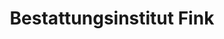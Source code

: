 ---
title: "Bestattungsinstitut Fink"
url: /marbach-am-neckar/bestattungsinstitut-fink/
shop: Bestattungen
---